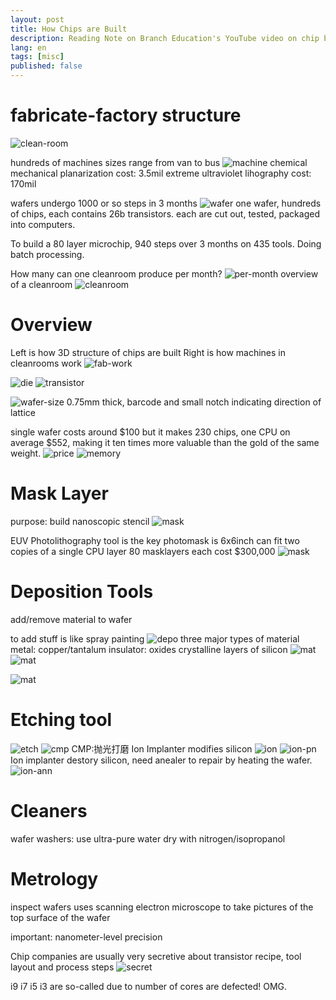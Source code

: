 ```yaml
---
layout: post
title: How Chips are Built
description: Reading Note on Branch Education's YouTube video on chip building
lang: en
tags: [misc]
published: false
---
```




fabricate-factory structure
===========================

![clean-room](../learn/fab-fac.png)

hundreds of machines sizes range from van to bus
![machine](../learn/fab-machine.png)
chemical mechanical planarization cost: 3.5mil
extreme ultraviolet lihography cost: 170mil

wafers undergo 1000 or so steps in 3 months
![wafer](../learn/fab-wafer.png)
one wafer, hundreds of chips, each contains 26b transistors. each are cut out, tested, packaged into computers.

To build a 80 layer microchip, 940 steps over 3 months on 435 tools. Doing batch processing.

How many can one cleanroom produce per month?
![per-month](../learn/cpu-per-month.png)
overview of a cleanroom
![cleanroom](../learn/cleanroom-overview.png)

Overview
========

Left is how 3D structure of chips are built
Right is how machines in cleanrooms work
![fab-work](../learn/fab-work.png)

![die](../learn/die.png)
![transistor](../learn/transistor.png)

![wafer-size](../learn/wafer-0.png)
0.75mm thick, barcode and small notch indicating direction of lattice

single wafer costs around $100
but it makes 230 chips, one CPU on average $552, making it ten times more valuable than the gold of the same weight.
![price](../learn/price.png)
![memory](../learn/wafer.png)

Mask Layer
==========
purpose: build nanoscopic stencil
![mask](../learn/mask-layer.png)

EUV Photolithography tool is the key
photomask is 6x6inch
can fit two copies of a single CPU layer
80 masklayers each cost $300,000
![mask](../learn/mask-layer-1.png)

Deposition Tools
================
add/remove material to wafer

to add stuff is like spray painting
![depo](../learn/depo.png)
three major types of material
metal: copper/tantalum
insulator: oxides
crystalline layers of silicon
![mat](../learn/materials.png)
![mat](../learn/materials-metal.png)

![mat](../learn/materials-all.png)


Etching tool
============
![etch](../learn/etching.png)
![cmp](../learn/cmp.png)
CMP:抛光打磨
Ion Implanter modifies silicon
![ion](../learn/ion.png)
![ion-pn](../learn/ion-pn.png)
Ion implanter destory silicon,
need anealer to repair by heating the wafer.
![ion-ann](../learn/ion-annealer.png)

Cleaners
========
wafer washers: use ultra-pure water
dry with  nitrogen/isopropanol

Metrology
=========
inspect wafers
uses scanning electron microscope to take pictures of the top surface of the wafer

important: nanometer-level precision

Chip companies are usually very secretive about transistor recipe, tool layout and process steps
![secret](../learn/secret.png)

i9 i7 i5 i3 are so-called due to number of cores are defected! OMG.


